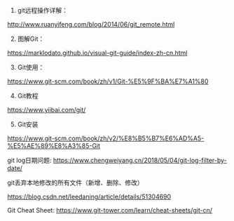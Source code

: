1. git远程操作详解：

http://www.ruanyifeng.com/blog/2014/06/git_remote.html  

2. 图解Git：

https://marklodato.github.io/visual-git-guide/index-zh-cn.html

3. Git使用：

https://www.git-scm.com/book/zh/v1/Git-%E5%9F%BA%E7%A1%80

4. Git教程

https://www.yiibai.com/git/

5. Git安装

https://www.git-scm.com/book/zh/v2/%E8%B5%B7%E6%AD%A5-%E5%AE%89%E8%A3%85-Git


git log日期问题:
https://www.chengweiyang.cn/2018/05/04/git-log-filter-by-date/


git丢弃本地修改的所有文件（新增、删除、修改）

https://blog.csdn.net/leedaning/article/details/51304690

Git Cheat Sheet: https://www.git-tower.com/learn/cheat-sheets/git-cn/